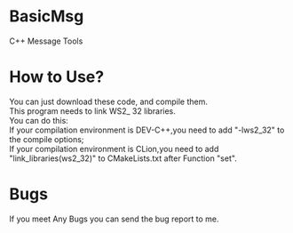 # BasicMsg
C++ Message Tools

# How to Use?
You can just download these code, and compile them.  
This program needs to link WS2_ 32 libraries.  
You can do this:  
If your compilation environment is DEV-C++,you need to add "-lws2_32" to the compile options;  
If your compilation environment is CLion,you need to add "link_libraries(ws2_32)" to CMakeLists.txt after Function "set".  

# Bugs
If you meet Any Bugs you can send the bug report to me.
